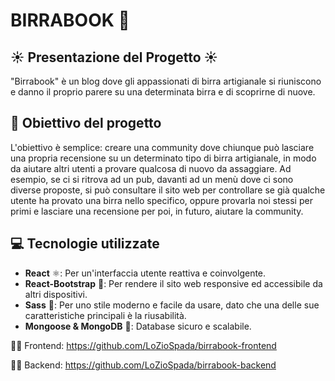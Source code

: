 # BIRRABOOK 🍻

## ☀ Presentazione del Progetto ☀
"Birrabook" è un blog dove gli appassionati di birra artigianale si riuniscono e danno il proprio parere su una determinata birra e di scoprirne di nuove.

## 🎯 Obiettivo del progetto
L'obiettivo è semplice: creare una community dove chiunque può lasciare una propria recensione su un determinato tipo di birra artigianale, in modo da aiutare altri utenti a provare qualcosa di nuovo da assaggiare. Ad esempio, se ci si ritrova ad un pub, davanti ad un menù dove ci sono diverse proposte, si può consultare il sito web per controllare se già qualche utente ha provato una birra nello specifico, oppure provarla noi stessi per primi e lasciare una recensione per poi, in futuro, aiutare la community.

## 💻 Tecnologie utilizzate

- **React** ⚛: Per un'interfaccia utente reattiva e coinvolgente.
- **React-Bootstrap** 📱: Per rendere il sito web responsive ed accessibile da altri dispositivi.
- **Sass** 🎨: Per uno stile moderno e facile da usare, dato che una delle sue caratteristiche principali è la riusabilità.
- **Mongoose & MongoDB** 🌱: Database sicuro e scalabile.

👨‍💻 Frontend: https://github.com/LoZioSpada/birrabook-frontend

🐱‍💻 Backend: https://github.com/LoZioSpada/birrabook-backend
